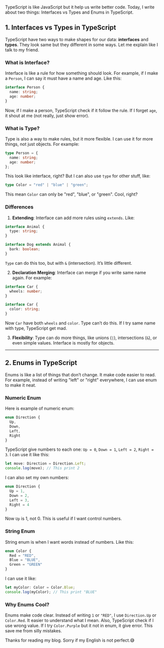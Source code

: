 TypeScript is like JavaScript but it help us write better code. Today, I write about two things: Interfaces vs Types and Enums in TypeScript.

## 1. Interfaces vs Types in TypeScript

TypeScript have two ways to make shapes for our data: **interfaces** and **types**. They look same but they different in some ways. Let me explain like I talk to my friend.

### What is Interface?
Interface is like a rule for how something should look. For example, if I make a `Person`, I can say it must have a name and age. Like this:

```typescript
interface Person {
  name: string;
  age: number;
}
```

Now, if I make a person, TypeScript check if it follow the rule. If I forget `age`, it shout at me (not really, just show error).

### What is Type?
Type is also a way to make rules, but it more flexible. I can use it for more things, not just objects. For example:

```typescript
type Person = {
  name: string;
  age: number;
};
```

This look like interface, right? But I can also use `type` for other stuff, like:

```typescript
type Color = "red" | "blue" | "green";
```

This mean `Color` can only be "red", "blue", or "green". Cool, right?

### Differences
1. **Extending**: Interface can add more rules using `extends`. Like:

```typescript
interface Animal {
  type: string;
}

interface Dog extends Animal {
  bark: boolean;
}
```

`Type` can do this too, but with `&` (intersection). It’s little different.

2. **Declaration Merging**: Interface can merge if you write same name again. For example:

```typescript
interface Car {
  wheels: number;
}

interface Car {
  color: string;
}
```

Now `Car` have both `wheels` and `color`. Type can’t do this. If I try same name with type, TypeScript get mad.

3. **Flexibility**: Type can do more things, like unions (`|`), intersections (`&`), or even simple values. Interface is mostly for objects.

---

## 2. Enums in TypeScript

Enums is like a list of things that don’t change. It make code easier to read. For example, instead of writing "left" or "right" everywhere, I can use enum to make it neat.

### Numeric Enum
Here is example of numeric enum:

```typescript
enum Direction {
  Up,
  Down,
  Left,
  Right
}
```

TypeScript give numbers to each one: `Up = 0`, `Down = 1`, `Left = 2`, `Right = 3`. I can use it like this:

```typescript
let move: Direction = Direction.Left;
console.log(move); // This print 2
```

I can also set my own numbers:

```typescript
enum Direction {
  Up = 1,
  Down = 2,
  Left = 3,
  Right = 4
}
```

Now `Up` is 1, not 0. This is useful if I want control numbers.

### String Enum
String enum is when I want words instead of numbers. Like this:

```typescript
enum Color {
  Red = "RED",
  Blue = "BLUE",
  Green = "GREEN"
}
```

I can use it like:

```typescript
let myColor: Color = Color.Blue;
console.log(myColor); // This print "BLUE"
```

### Why Enums Cool?
Enums make code clear. Instead of writing `1` or `"RED"`, I use `Direction.Up` or `Color.Red`. It easier to understand what I mean. Also, TypeScript check if I use wrong value. If I try `Color.Purple` but it not in enum, it give error. This save me from silly mistakes.

Thanks for reading my blog. Sorry if my English is not perfect.😅